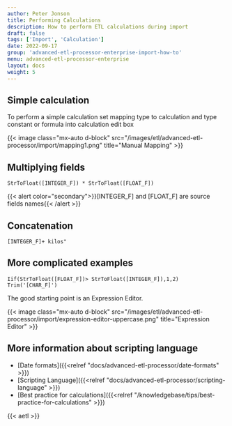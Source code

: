 ```yaml
---
author: Peter Jonson
title: Performing Calculations
description: How to perform ETL calculations during import
draft: false
tags: ['Import', 'Calculation']
date: 2022-09-17
group: 'advanced-etl-processor-enterprise-import-how-to'
menu: advanced-etl-processor-enterprise
layout: docs
weight: 5
---
```


## Simple calculation

To perform a simple calculation set mapping type to calculation and type constant or formula into calculation edit box

{{< image class="mx-auto d-block"  src="/images/etl/advanced-etl-processor/import/mapping1.png" title="Manual Mapping" >}}

## Multiplying fields

```
StrToFloat([INTEGER_F]) * StrToFloat([FLOAT_F])
```

{{< alert color="secondary">}}[INTEGER_F] and [FLOAT_F] are source fields names{{< /alert >}}

## Concatenation

```
[INTEGER_F]+ kilos"
```

## More complicated examples

```
Iif(StrToFloat([FLOAT_F])> StrToFloat([INTEGER_F]),1,2)
Trim('[CHAR_F]')
```

The good starting point is an Expression Editor.

{{< image class="mx-auto d-block"  src="/images/etl/advanced-etl-processor/import/expression-editor-uppercase.png" title="Expression Editor" >}}

## More information about scripting language

- [Date formats]({{<relref "docs/advanced-etl-processor/date-formats" >}})
- [Scripting Language]({{<relref "docs/advanced-etl-processor/scripting-language" >}})
- [Best practice for calculations]({{<relref "/knowledgebase/tips/best-practice-for-calculations" >}})

{{< aetl >}}
